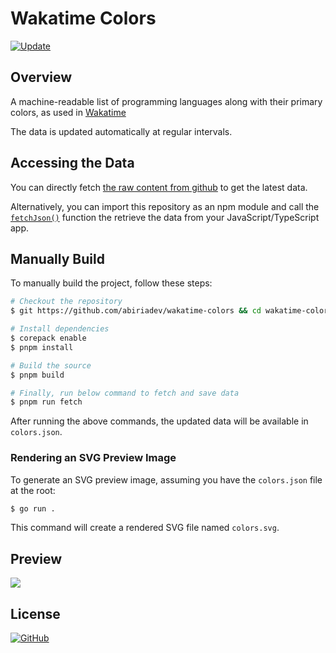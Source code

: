 # Wakatime Colors

[![Update](https://github.com/abiriadev/wakatime-colors/actions/workflows/update.yaml/badge.svg)](https://github.com/abiriadev/wakatime-colors/actions/workflows/update.yaml)

## Overview

A machine-readable list of programming languages along with their primary colors, as used in [Wakatime](https://wakatime.com/)

The data is updated automatically at regular intervals.

## Accessing the Data

You can directly fetch [the raw content from github](https://github.com/abiriadev/wakatime-colors/raw/main/colors.json) to get the latest data.

Alternatively, you can import this repository as an npm module and call the [`fetchJson()`](https://github.com/abiriadev/wakatime-colors/blob/main/src/index.ts#L3) function the retrieve the data from your JavaScript/TypeScript app.

## Manually Build

To manually build the project, follow these steps:

```sh
# Checkout the repository
$ git https://github.com/abiriadev/wakatime-colors && cd wakatime-colors

# Install dependencies
$ corepack enable
$ pnpm install

# Build the source
$ pnpm build

# Finally, run below command to fetch and save data
$ pnpm run fetch
```

After running the above commands, the updated data will be available in `colors.json`.

### Rendering an SVG Preview Image

To generate an SVG preview image, assuming you have the `colors.json` file at the root:

```sh
$ go run .
```

This command will create a rendered SVG file named `colors.svg`.

## Preview

![](./colors.svg)

## License

[![GitHub](https://img.shields.io/github/license/abiriadev/wakatime-colors?style=for-the-badge)](./LICENSE)
